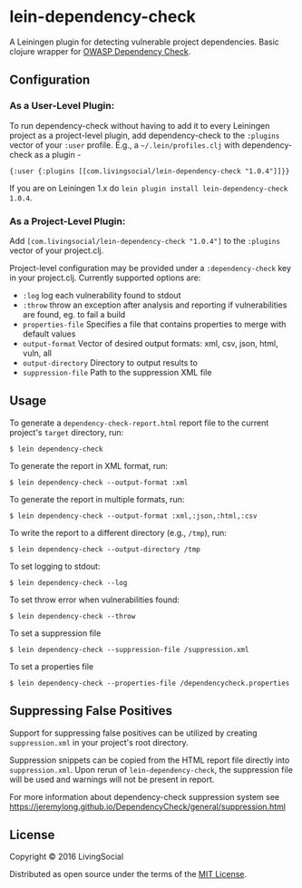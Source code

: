 # lein-dependency-check

A Leiningen plugin for detecting vulnerable project dependencies. Basic clojure wrapper for [OWASP Dependency Check](https://www.owasp.org/index.php/OWASP_Dependency_Check).

## Configuration

### As a User-Level Plugin:

To run dependency-check without having to add it to every Leiningen project as a project-level plugin,
add dependency-check to the `:plugins` vector of your `:user` profile. E.g., a `~/.lein/profiles.clj` with dependency-check as a plugin -
```
{:user {:plugins [[com.livingsocial/lein-dependency-check "1.0.4"]]}}
```

If you are on Leiningen 1.x do `lein plugin install lein-dependency-check 1.0.4`.

### As a Project-Level Plugin:

Add `[com.livingsocial/lein-dependency-check "1.0.4"]` to the `:plugins` vector of your project.clj.

Project-level configuration may be provided under a `:dependency-check` key in your project.clj. Currently supported options are:
 * `:log` log each vulnerability found to stdout
 * `:throw` throw an exception after analysis and reporting if vulnerabilities are found, eg. to fail a build
 * `properties-file` Specifies a file that contains properties to merge with default values
 * `output-format` Vector of desired output formats: xml, csv, json, html, vuln, all
 * `output-directory` Directory to output results to
 * `suppression-file` Path to the suppression XML file

## Usage

To generate a `dependency-check-report.html` report file to the current project's `target` directory, run:

    $ lein dependency-check

To generate the report in XML format, run:

    $ lein dependency-check --output-format :xml

To generate the report in multiple formats, run:

    $ lein dependency-check --output-format :xml,:json,:html,:csv

To write the report to a different directory (e.g., `/tmp`), run:

    $ lein dependency-check --output-directory /tmp

To set logging to stdout:

    $ lein dependency-check --log

To set throw error when vulnerabilities found:

    $ lein dependency-check --throw

To set a suppression file

    $ lein dependency-check --suppression-file /suppression.xml

To set a properties file

    $ lein dependency-check --properties-file /dependencycheck.properties

##  Suppressing False Positives

Support for suppressing false positives can be utilized by creating `suppression.xml` in your project's root directory.

Suppression snippets can be copied from the HTML report file directly into `suppression.xml`. Upon rerun of `lein-dependency-check`, the suppression file will be used and warnings will not be present in report.

For more information about dependency-check suppression system see https://jeremylong.github.io/DependencyCheck/general/suppression.html

## License

Copyright © 2016 LivingSocial

Distributed as open source under the terms of the [MIT
License](http://opensource.org/licenses/MIT).
